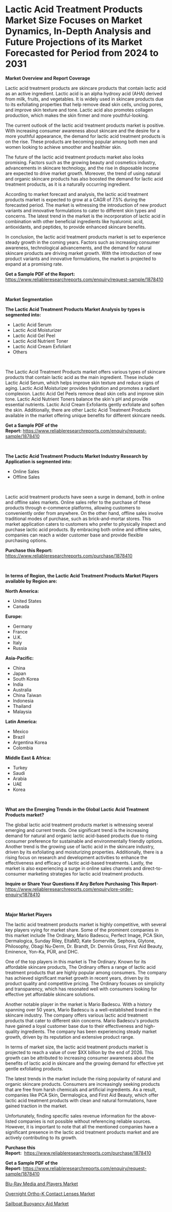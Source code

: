 <p><h1>Lactic Acid Treatment Products Market Size Focuses on Market Dynamics, In-Depth Analysis and Future Projections of its Market Forecasted for Period from 2024 to 2031</h1></p><p><strong>Market Overview and Report Coverage</strong></p>
<p><p>Lactic acid treatment products are skincare products that contain lactic acid as an active ingredient. Lactic acid is an alpha hydroxy acid (AHA) derived from milk, fruits, and vegetables. It is widely used in skincare products due to its exfoliating properties that help remove dead skin cells, unclog pores, and improve skin texture and tone. Lactic acid also promotes collagen production, which makes the skin firmer and more youthful-looking.</p><p>The current outlook of the lactic acid treatment products market is positive. With increasing consumer awareness about skincare and the desire for a more youthful appearance, the demand for lactic acid treatment products is on the rise. These products are becoming popular among both men and women looking to achieve smoother and healthier skin.</p><p>The future of the lactic acid treatment products market also looks promising. Factors such as the growing beauty and cosmetics industry, advancements in skincare technology, and the rise in disposable income are expected to drive market growth. Moreover, the trend of using natural and organic skincare products has also boosted the demand for lactic acid treatment products, as it is a naturally occurring ingredient.</p><p>According to market forecast and analysis, the lactic acid treatment products market is expected to grow at a CAGR of 7.5% during the forecasted period. The market is witnessing the introduction of new product variants and innovative formulations to cater to different skin types and concerns. The latest trend in the market is the incorporation of lactic acid in combination with other beneficial ingredients like hyaluronic acid, antioxidants, and peptides, to provide enhanced skincare benefits.</p><p>In conclusion, the lactic acid treatment products market is set to experience steady growth in the coming years. Factors such as increasing consumer awareness, technological advancements, and the demand for natural skincare products are driving market growth. With the introduction of new product variants and innovative formulations, the market is projected to expand at a promising rate.</p></p>
<p><strong>Get a Sample PDF of the Report:</strong> <a href="https://www.reliableresearchreports.com/enquiry/request-sample/1878410">https://www.reliableresearchreports.com/enquiry/request-sample/1878410</a></p>
<p>&nbsp;</p>
<p><strong>Market Segmentation</strong></p>
<p><strong>The Lactic Acid Treatment Products Market Analysis by types is segmented into:</strong></p>
<p><ul><li>Lactic Acid Serum</li><li>Lactic Acid Moisturizer</li><li>Lactic Acid Gel Peel</li><li>Lactic Acid Nutrient Toner</li><li>Lactic Acid Cream Exfoliant</li><li>Others</li></ul></p>
<p>&nbsp;</p>
<p><p>The Lactic Acid Treatment Products market offers various types of skincare products that contain lactic acid as the main ingredient. These include Lactic Acid Serum, which helps improve skin texture and reduce signs of aging. Lactic Acid Moisturizer provides hydration and promotes a radiant complexion. Lactic Acid Gel Peels remove dead skin cells and improve skin tone. Lactic Acid Nutrient Toners balance the skin's pH and provide essential nutrients. Lactic Acid Cream Exfoliants gently exfoliate and soften the skin. Additionally, there are other Lactic Acid Treatment Products available in the market offering unique benefits for different skincare needs.</p></p>
<p><strong>Get a Sample PDF of the Report:</strong>&nbsp;<a href="https://www.reliableresearchreports.com/enquiry/request-sample/1878410">https://www.reliableresearchreports.com/enquiry/request-sample/1878410</a></p>
<p>&nbsp;</p>
<p><strong>The Lactic Acid Treatment Products Market Industry Research by Application is segmented into:</strong></p>
<p><ul><li>Online Sales</li><li>Offline Sales</li></ul></p>
<p>&nbsp;</p>
<p><p>Lactic acid treatment products have seen a surge in demand, both in online and offline sales markets. Online sales refer to the purchase of these products through e-commerce platforms, allowing customers to conveniently order from anywhere. On the other hand, offline sales involve traditional modes of purchase, such as brick-and-mortar stores. This market application caters to customers who prefer to physically inspect and purchase lactic acid products. By embracing both online and offline sales, companies can reach a wider customer base and provide flexible purchasing options.</p></p>
<p><strong>Purchase this Report:</strong>&nbsp; <a href="https://www.reliableresearchreports.com/purchase/1878410">https://www.reliableresearchreports.com/purchase/1878410</a></p>
<p>&nbsp;</p>
<p><strong>In terms of Region, the Lactic Acid Treatment Products Market Players available by Region are:</strong></p>
<p>
    <p> <strong> North America: </strong>
        <ul>
            <li>United States</li>
            <li>Canada</li>
        </ul>
        </p> 
    <p> <strong> Europe: </strong>
        <ul>
            <li>Germany</li>
            <li>France</li>
            <li>U.K.</li>
            <li>Italy</li>
            <li>Russia</li>
        </ul>
        </p> 
    <p> <strong> Asia-Pacific: </strong>
        <ul>
            <li>China</li>
            <li>Japan</li>
            <li>South Korea</li>
            <li>India</li>
            <li>Australia</li>
            <li>China Taiwan</li>
            <li>Indonesia</li>
            <li>Thailand</li>
            <li>Malaysia</li>
        </ul>
        </p> 
    <p> <strong> Latin America: </strong>
        <ul>
            <li>Mexico</li>
            <li>Brazil</li>
            <li>Argentina Korea</li>
            <li>Colombia</li>
        </ul>
        </p> 
    <p> <strong> Middle East & Africa: </strong>
        <ul>
            <li>Turkey</li>
            <li>Saudi</li>
            <li>Arabia</li>
            <li>UAE</li>
            <li>Korea</li>
        </ul>
    </p>
    </p>
<p>&nbsp;</p>
<p><strong>What are the Emerging Trends in the Global Lactic Acid Treatment Products market?</strong></p>
<p><p>The global lactic acid treatment products market is witnessing several emerging and current trends. One significant trend is the increasing demand for natural and organic lactic acid-based products due to rising consumer preference for sustainable and environmentally friendly options. Another trend is the growing use of lactic acid in the skincare industry, driven by its exfoliating and moisturizing properties. Additionally, there is a rising focus on research and development activities to enhance the effectiveness and efficacy of lactic acid-based treatments. Lastly, the market is also experiencing a surge in online sales channels and direct-to-consumer marketing strategies for lactic acid treatment products.</p></p>
<p><strong>Inquire or Share Your Questions If Any Before Purchasing This Report</strong>- <a href="https://www.reliableresearchreports.com/enquiry/pre-order-enquiry/1878410">https://www.reliableresearchreports.com/enquiry/pre-order-enquiry/1878410</a></p>
<p>&nbsp;</p>
<p><strong>Major Market Players</strong></p>
<p><p>The lactic acid treatment products market is highly competitive, with several key players vying for market share. Some of the prominent companies in this market include The Ordinary, Mario Badescu, Perfect Image, PCA Skin, Dermalogica, Sunday Riley, EltaMD, Kate Somerville, Sephora, Glytone, Philosophy, Obagi Nu-Derm, Dr. Brandt, Dr. Dennis Gross, First Aid Beauty, Eminence, Yon-Ka, PÜR, and DHC.</p><p>One of the top players in this market is The Ordinary. Known for its affordable skincare products, The Ordinary offers a range of lactic acid treatment products that are highly popular among consumers. The company has achieved significant market growth in recent years, driven by its product quality and competitive pricing. The Ordinary focuses on simplicity and transparency, which has resonated well with consumers looking for effective yet affordable skincare solutions.</p><p>Another notable player in the market is Mario Badescu. With a history spanning over 50 years, Mario Badescu is a well-established brand in the skincare industry. The company offers various lactic acid treatment products that cater to different skin concerns. Mario Badescu's products have gained a loyal customer base due to their effectiveness and high-quality ingredients. The company has been experiencing steady market growth, driven by its reputation and extensive product range.</p><p>In terms of market size, the lactic acid treatment products market is projected to reach a value of over $XX billion by the end of 2026. This growth can be attributed to increasing consumer awareness about the benefits of lactic acid in skincare and the growing demand for effective yet gentle exfoliating products.</p><p>The latest trends in the market include the rising popularity of natural and organic skincare products. Consumers are increasingly seeking products that are free from harsh chemicals and artificial ingredients. As a result, companies like PCA Skin, Dermalogica, and First Aid Beauty, which offer lactic acid treatment products with clean and natural formulations, have gained traction in the market.</p><p>Unfortunately, finding specific sales revenue information for the above-listed companies is not possible without referencing reliable sources. However, it is important to note that all the mentioned companies have a significant presence in the lactic acid treatment products market and are actively contributing to its growth.</p></p>
<p><strong>Purchase this Report:</strong>&nbsp;&nbsp;<a href="https://www.reliableresearchreports.com/purchase/1878410">https://www.reliableresearchreports.com/purchase/1878410</a></p>
<p></p>
<p><strong>Get a Sample PDF of the Report:</strong>&nbsp;<a href="https://www.reliableresearchreports.com/enquiry/request-sample/1878410">https://www.reliableresearchreports.com/enquiry/request-sample/1878410</a></p>
<p><p><a href="https://github.com/jonneygiverf/Market-Research-Report-List-2/blob/main/blu-ray-media-and-players-market.md">Blu-Ray Media and Players Market</a></p><p><a href="https://github.com/amae102299/Market-Research-Report-List-2/blob/main/overnight-ortho-k-contact-lenses-market.md">Overnight Ortho-K Contact Lenses Market</a></p><p><a href="https://github.com/prosalinda88/Market-Research-Report-List-2/blob/main/sailboat-buoyancy-aid-market.md">Sailboat Buoyancy Aid Market</a></p></p>